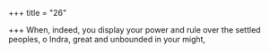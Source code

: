 +++
title = "26"

+++
When, indeed, you display your power and rule over the settled peoples,  o Indra,
great and unbounded in your might,
